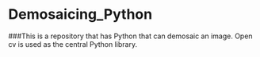 # Demosaicing_Python
###This is a repository that has Python that can demosaic an  image. Open cv is used as the central Python library. 